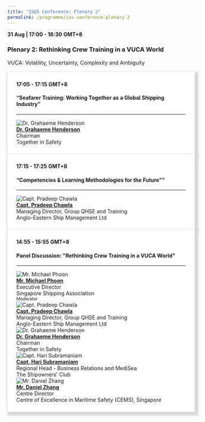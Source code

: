 ```yaml
---
title: "IS@S Conference: Plenary 2"
permalink: /programme/iss-conference-plenary-2
---
```

<div>
  <b>31 Aug | 17:00 - 18:30</b>&nbsp;<b>GMT+8</b>
  <h3>Plenary 2: Rethinking Crew Training in a VUCA World</h3>VUCA: Volatility, Uncertainty, Complexity and Ambiguity<br><br>
</div>
<section>
  <div class="bp-container is-fluid">
    <div class="row">
      <div class="col is-full"> 
        <div class="row">
          <div class="col is-12">
            <div class="border bg-light h-100 position-relative">
              <div class="p-4">
                <div class="programme-time"><b>17:05 - 17:15</b>&nbsp;<b>GMT+8</b></div>
                <h4 class="programme-title">“Seafarer Training: Working Together as a Global Shipping Industry”</h4> 
                <div class="programme-description readmore">
                </div>
                <hr class="my-3 border-primary">
                <div class="speakers px-2">
                  <div class="row">
                    <div class="col is-6 prog-speaker">
                      <div class="row">
                        <div class="col is-4">
                          <img src="images/speakers/Grahaeme-Henderson.png" alt="Dr. Grahaeme Henderson" class="speaker-image mb-4">
                        </div>
                        <div class="col is-8">
                          <div class="speaker-name text-ellipsis">
                            <a href="speakers/Dr-Grahaeme-Henderson" class="speaker-name text-ellipsis" rel="noopener"><b>Dr. Grahaeme Henderson</b></a>
                          </div>
                          <div class="text-ellipsis speaker-position">
                            Chairman                   
                          </div>
                          <div class="text-ellipsis speaker-company">
                            Together in Safety                
                          </div>
                        </div>
                      </div>
                    </div>
                  </div>
                </div>
              </div>
            </div>
          </div>
        </div>
      </div>
    </div>
  </div>
</section>
<section>
  <div class="bp-container is-fluid">
    <div class="row">
      <div class="col is-full"> 
        <div class="row">
          <div class="col is-12">
            <div class="border bg-light h-100 position-relative">
              <div class="p-4">
                <div class="programme-time"><b>17:15 - 17:25</b>&nbsp;<b>GMT+8</b></div>
                <h4 class="programme-title">“Competencies & Learning Methodologies for the Future””</h4>
                <div class="programme-description readmore">
                </div>
                <hr class="my-3 border-primary">
                <div class="speakers px-2">
                  <div class="row">
                    <div class="col is-6 prog-speaker">
                      <div class="row">
                        <div class="col is-4">
                          <img src="images/speakers/Pradeep-Chawla.png" alt="Capt. Pradeep Chawla" class="speaker-image mb-4">
                        </div>
                        <div class="col is-8">
                          <div class="speaker-name text-ellipsis">
                            <a href="speakers/Capt-Pradeep-Chawla" class="speaker-name text-ellipsis" rel="noopener"><b>Capt. Pradeep Chawla</b></a>
                          </div>
                          <div class="text-ellipsis speaker-position">
                            Managing Director, Group QHSE and Training
                          </div>
                          <div class="text-ellipsis speaker-company">
                           Anglo-Eastern Ship Management Ltd
                          </div>
                        </div>
                      </div>
                    </div>
                  </div>
                </div>
              </div>
            </div>
          </div>
        </div>
      </div>
    </div>
  </div>
</section>
<section>
  <div class="bp-container is-fluid">
    <div class="row">
      <div class="col is-full"> 
        <div class="row">
          <div class="col is-12">
            <div class="border bg-light h-100 position-relative">
              <div class="p-4">
                <div class="programme-time"><b>14:55 - 15:55</b>&nbsp;<b>GMT+8</b></div>
                <h4 class="programme-title">Panel Discussion: "Rethinking Crew Training in a VUCA World"</h4>
                <div class="programme-description readmore">
                </div>
                <hr class="my-3 border-primary">
                <div class="speakers px-2">
                  <div class="row">
                    <div class="col is-6 prog-speaker">
                      <div class="row">
                        <div class="col is-4">
                          <img src="images/speakers/Michael-Phoon.png" alt="Mr. Michael Phoon" class="speaker-image mb-4">
                        </div>
                        <div class="col is-8">
                          <div class="speaker-name text-ellipsis">
                            <a href="speakers/Mr-Michael-Phoon" class="speaker-name text-ellipsis" rel="noopener"><b>Mr. Michael Phoon</b></a>
                          </div>
                          <div class="text-ellipsis speaker-position">Executive Director</div>
                          <div class="text-ellipsis speaker-company">Singapore Shipping Association</div>
                          <div class="speaker-role text-ellipsis text-muted">
                            <small>Moderator</small>
                          </div>
                        </div>
                      </div>
                    </div>
                    <div class="col is-6 prog-speaker">
                    </div>
                  </div>
                  <div class="row">
                    <div class="col is-6 prog-speaker">
                      <div class="row">
                        <div class="col is-4">
                          <img src="images/speakers/Pradeep-Chawla.png" alt="Capt. Pradeep Chawla" class="speaker-image mb-4">
                        </div>
                        <div class="col is-8">
                          <div class="speaker-name text-ellipsis">
                            <a href="speakers/Capt-Pradeep-Chawla" class="speaker-name text-ellipsis" rel="noopener"><b>Capt. Pradeep Chawla</b></a>
                          </div>
                          <div class="text-ellipsis speaker-position">
                            Managing Director, Group QHSE and Training
                          </div>
                          <div class="text-ellipsis speaker-company">
                           Anglo-Eastern Ship Management Ltd</div>
                        </div>
                      </div>
                    </div>
                    <div class="col is-6 prog-speaker">
                      <div class="row">
                        <div class="col is-4">
                          <img src="images/speakers/Grahaeme-Henderson.png" alt="Dr. Grahaeme Henderson" class="speaker-image mb-4">
                        </div>
                        <div class="col is-8">
                          <div class="speaker-name text-ellipsis">
                            <a href="speakers/Dr-Grahaeme-Henderson" class="speaker-name text-ellipsis" rel="noopener"><b>Dr. Grahaeme Henderson</b></a>
                          </div>
                          <div class="text-ellipsis speaker-position">
                            Chairman                   
                          </div>
                          <div class="text-ellipsis speaker-company">
                            Together in Safety   </div>
                        </div>
                      </div>
                    </div>
                  </div>
                  <div class="row">
                    <div class="col is-6 prog-speaker">
                      <div class="row">
                        <div class="col is-4">
                          <img src="images/speakers/Hari-Subramaniam.png" alt="Capt. Hari Subramaniam" class="speaker-image mb-4">
                        </div>
                        <div class="col is-8">
                          <div class="speaker-name text-ellipsis">
                            <a href="speakers/Capt-Hari-Subramaniam" class="speaker-name text-ellipsis" rel="noopener"><b>Capt. Hari Subramaniam</b></a>
                          </div>
                          <div class="text-ellipsis speaker-position">
                            Regional Head - Business Relations and MediSea            
                          </div>
                          <div class="text-ellipsis speaker-company">
                           The Shipowners' Club
                          </div>
                        </div>
                      </div>
                    </div>
                    <div class="col is-6 prog-speaker">
                      <div class="row">
                        <div class="col is-4">
                          <img src="images/speakers/Daniel-Zhang.png" alt="Mr. Daniel Zhang" class="speaker-image mb-4">
                        </div>
                        <div class="col is-8">
                          <div class="speaker-name text-ellipsis">
                            <a href="speakers/Mr-Daniel-Zhang" class="speaker-name text-ellipsis" rel="noopener"><b>Mr. Daniel Zhang</b></a>
                          </div>
                          <div class="text-ellipsis speaker-position">
                            Centre Director
                          </div>
                          <div class="text-ellipsis speaker-company">
                           Centre of Excellence in Maritime Safety (CEMS), Singapore</div>
                        </div>
                      </div>
                    </div>
                  </div>
                </div>
              </div>
            </div>
          </div>
        </div>
      </div>
    </div>
  </div>
</section>

<style type="text/css"> 
    .is-left{
      text-align: left;
    }
    .content h4{
      font-weight: 500; 
      color: #337B9A !important;
      margin-top: 1rem;
    }
    .bg-light {
      background-color: #fff !important;
      box-shadow: 5px 5px 5px 5px rgb(215 215 215), -5px 0 6px -4px rgb(215 215 215);
    }
    .p-4 {
      padding: 1.5rem!important;
    }
  .content a {text-decoration:none;}
	.content h3 { margin-top: 1rem;}
</style>